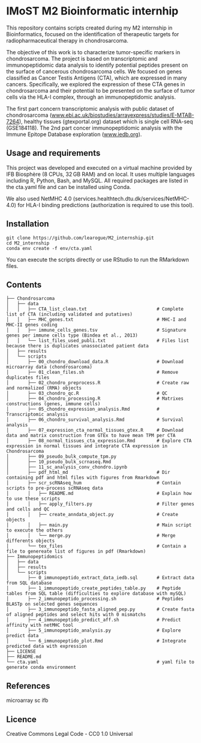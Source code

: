 # IMoST M2 Bioinformatic internhip

This repository contains scripts created during my M2 internship in Bioinformatics, focused on the identification of therapeutic targets for radiopharmaceutical therapy in chondrosarcoma.

The objective of this work is to characterize tumor-specific markers in chondrosarcoma. The project is based on transcriptomic and immunopeptidomic data analysis to identify potential peptides present on the surface of cancerous chondrosarcoma cells. We focused on genes classified as Cancer Testis Antigens (CTA), which are expressed in many cancers. Specifically, we explored the expression of these CTA genes in chondrosarcoma and their potential to be presented on the surface of tumor cells via the HLA-I complex, through an immunopeptidomic analysis.

The first part concern transcriptomic analysis with public dataset of chondrosarcoma (www.ebi.ac.uk/biostudies/arrayexpress/studies/E-MTAB-7264), healthy tissues (gtexportal.org) dataset which is single cell RNA-seq (GSE184118).
The 2nd part concer immunopeptidomic analysis with the Immune Epitope Database exploration (www.iedb.org).


## Usage and requirements
This project was developed and executed on a virtual machine provided by IFB Biosphère (8 CPUs, 32 GB RAM) and on local. It uses multiple languages including R, Python, Bash, and MySQL. All required packages are listed in the cta.yaml file and can be installed using Conda.

We also used NetMHC 4.0 (services.healthtech.dtu.dk/services/NetMHC-4.0) for HLA-I binding predictions (authorization is required to use this tool).

## Installation
```
git clone https://github.com/learogue/M2_internship.git
cd M2_internship 
conda env create -f env/cta.yaml
```
You can execute the scripts directly or use RStudio to run the RMarkdown files.

## Contents
```
├── Chondrosarcoma
│   ├── data
│   │   ├── CTA_list_clean.txt                          # Complete list of CTA (including validated and putatives)
│   │   ├── MHC_genes.txt                               # MHC-I and MHC-II genes coding
│   │   ├── immune_cells_genes.tsv                      # Signature genes per immune cells type (Bindea et al., 2013)
│   │   └── list_files_used_publi.txt                   # Files list because there is duplicates unassociated patient data
│   ├── results
│   └── scripts
│       ├── 00_chondro_download_data.R                  # Download microarray data (chondrosarcoma)
│       ├── 01_clean_files.sh                           # Remove duplicates files
│       ├── 02_chondro_preprocess.R                     # Create raw and normalized (RMA) objects
│       ├── 03_chondro_qc.R                             # QC
│       ├── 04_chondro_processing.R                     # Matrixes constructions (genes, immune cells)
│       ├── 05_chondro_expression_analysis.Rmd          # Transcriptomic analysis
│       ├── 06_chondro_survival_analysis.Rmd            # Survival analysis
│       ├── 07_expression_cta_normal_tissues_gtex.R     # Download data and matrix construction from GTEx to have mean TPM per CTA
│       ├── 08_normal_tissues_cta_expression.Rmd        # Explore CTA expression in normal tissues and integrate CTA expression in Chondrosarcoma
│       ├── 09_pseudo_bulk_compute_tpm.py
│       ├── 10_pseudo_bulk_scrnaseq.Rmd
│       ├── 11_sc_analysis_conv_chondro.ipynb
│       ├── pdf_html_md                                 # Dir containing pdf and html files with figures from Rmarkdown
│       ├── scr_scRNAseq_hum                            # Contain scripts to pre-process scRNAseq data
│       │   ├── README.md                               # Explain how to use these scripts
│       │   ├── apply_filters.py                        # Filter genes and cells and QC
│       │   ├── create_anndata_object.py                # Create objects
│       │   ├── main.py                                 # Main script to execute the others
│       │   └── merge.py                                # Merge differents objects
│       └── tex_files                                   # Contain a file to genereate list of figures in pdf (Rmarkdown)
├── Immunopeptidomics
│   ├── data
│   ├── results
│   └── scripts
│       ├── 0_immunopeptido_extract_data_iedb.sql       # Extract data from SQL database
│       ├── 1_immunopeptido_create_peptides_table.py    # Peptide tables from SQL table (difficulties to explore database with mySQL)
│       ├── 2_immunopeptido_processing.sh               # Peptides BLASTp on selected genes sequences 
│       ├── 3_immunopeptido_fasta_aligned_pep.py        # Create fasta of aligned peptides and select hits with 0 mismatchs
│       ├── 4_immunopeptido_predict_aff.sh              # Predict affinity with netMHC tool
│       ├── 5_immunopeptido_analysis.py                 # Explore predict data
│       └── 6_immunopeptido_plot.Rmd                    # Integrate predicted data with expression
├── LICENSE
├── README.md
└── cta.yaml                                            # yaml file to generate conda environment
```



## References
microarray
sc
ifb

## Licence
Creative Commons Legal Code - CC0 1.0 Universal
